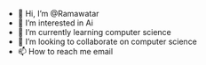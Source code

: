 - 👋 Hi, I’m @Ramawatar
- 👀 I’m interested in Ai
- 🌱 I’m currently learning computer science
- 💞️ I’m looking to collaborate on computer science
- 📫 How to reach me email

<!---
Ramawatarji/Ramawatarji is a ✨ special ✨ repository because its `README.md` (this file) appears on your GitHub profile.
You can click the Preview link to take a look at your changes.
--->

